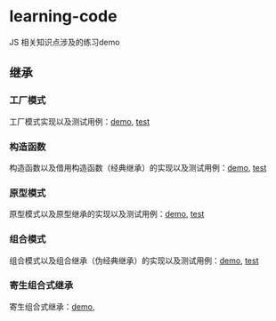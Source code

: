 # learning-code
JS 相关知识点涉及的练习demo

## 继承
### 工厂模式
工厂模式实现以及测试用例：[demo](https://github.com/wangyimei/learning-code/blob/master/src/object/factory.js), [test](https://github.com/wangyimei/learing-code/blob/master/test/factory.js)
### 构造函数
构造函数以及借用构造函数（经典继承）的实现以及测试用例：[demo](https://github.com/wangyimei/learning-code/blob/master/src/object/constructor.js), [test](https://github.com/wangyimei/learing-code/blob/master/test/constructor.js) 
### 原型模式
原型模式以及原型继承的实现以及测试用例：[demo](https://github.com/wangyimei/learning-code/blob/master/src/object/prototype.js), [test](https://github.com/wangyimei/learing-code/blob/master/test/prototype.js)
### 组合模式
组合模式以及组合继承（伪经典继承）的实现以及测试用例：[demo](https://github.com/wangyimei/learning-code/blob/master/src/object/combination.js), [test](https://github.com/wangyimei/learing-code/blob/master/test/combination.js)
### 寄生组合式继承
寄生组合式继承：[demo](https://github.com/wangyimei/learning-code/blob/master/src/object/parasiticCombined.js),